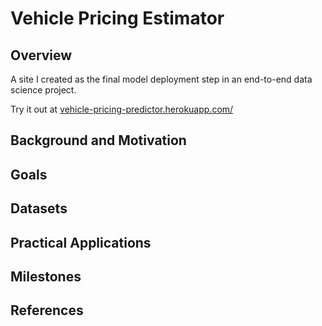 # Vehicle Pricing Estimator

## Overview

A site I created as the final model deployment step in an end-to-end data science project.

Try it out at [vehicle-pricing-predictor.herokuapp.com/](http://vehicle-pricing-predictor.herokuapp.com/)

## Background and Motivation

## Goals

## Datasets

## Practical Applications

## Milestones

## References
